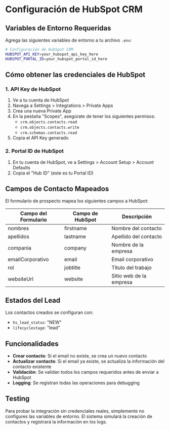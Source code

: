 # Configuración de HubSpot CRM

## Variables de Entorno Requeridas

Agrega las siguientes variables de entorno a tu archivo `.env`:

```bash
# Configuración de HubSpot CRM
HUBSPOT_API_KEY=your_hubspot_api_key_here
HUBSPOT_PORTAL_ID=your_hubspot_portal_id_here
```

## Cómo obtener las credenciales de HubSpot

### 1. API Key de HubSpot
1. Ve a tu cuenta de HubSpot
2. Navega a Settings > Integrations > Private Apps
3. Crea una nueva Private App
4. En la pestaña "Scopes", asegúrate de tener los siguientes permisos:
   - `crm.objects.contacts.read`
   - `crm.objects.contacts.write`
   - `crm.schemas.contacts.read`
5. Copia el API Key generado

### 2. Portal ID de HubSpot
1. En tu cuenta de HubSpot, ve a Settings > Account Setup > Account Defaults
2. Copia el "Hub ID" (este es tu Portal ID)

## Campos de Contacto Mapeados

El formulario de prospecto mapea los siguientes campos a HubSpot:

| Campo del Formulario | Campo de HubSpot | Descripción |
|---------------------|------------------|-------------|
| nombres | firstname | Nombre del contacto |
| apellidos | lastname | Apellido del contacto |
| compania | company | Nombre de la empresa |
| emailCorporativo | email | Email corporativo |
| rol | jobtitle | Título del trabajo |
| websiteUrl | website | Sitio web de la empresa |

## Estados del Lead

Los contactos creados se configuran con:
- `hs_lead_status`: "NEW"
- `lifecyclestage`: "lead"

## Funcionalidades

- **Crear contacto**: Si el email no existe, se crea un nuevo contacto
- **Actualizar contacto**: Si el email ya existe, se actualiza la información del contacto existente
- **Validación**: Se validan todos los campos requeridos antes de enviar a HubSpot
- **Logging**: Se registran todas las operaciones para debugging

## Testing

Para probar la integración sin credenciales reales, simplemente no configures las variables de entorno. El sistema simulará la creación de contactos y registrará la información en los logs.
